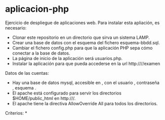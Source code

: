 # aplicacion-php
Ejercicio de despliegue de aplicaciones web. Para instalar esta apliación, es necesario:
* Clonar este repositorio en un directorio que sirva un sistema LAMP.
* Crear una base de datos con el esquema del fichero esquema-bbdd.sql.
* Cambiar el fichero config.php para que la aplicación PHP sepa cómo conectar a la base de datos.
* La página de inicio de la aplicación será usuarios.php.
* Instalar la aplicación para que pueda accederse en la url http://<servidor>/<alumno>/examen

Datos de las cuentas:
* Hay una base de datos mysql, accesible en <servidor>, con el usuario <alumno>, contraseña <alumno>, esquema <alumno>.
* El apache está configurado para servir los directorios $HOME/public_html en http://<servidor>/<alumno>.
* El apache tiene la directiva AllowOverride All para todos los directorios.

Criterios:
* 
